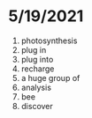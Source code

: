 # 5/19/2021

1. photosynthesis
2. plug in
3. plug into
4. recharge
5. a huge group of
6. analysis
7. bee
8. discover

